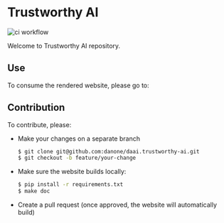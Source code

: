 # Trustworthy AI

![ci workflow](https://github.com/danone/daai.trustworthy-ai/workflows/ci/badge.svg)


Welcome to Trustworthy AI repository.

## Use

To consume the rendered website, please go to:

## Contribution

To contribute, please:

- Make your changes on a separate branch
    ```bash
    $ git clone git@github.com:danone/daai.trustworthy-ai.git
    $ git checkout -b feature/your-change
    ```
- Make sure the website builds locally:
    ```bash
    $ pip install -r requirements.txt
    $ make doc
    ```
- Create a pull request (once approved, the website will automatically build)

